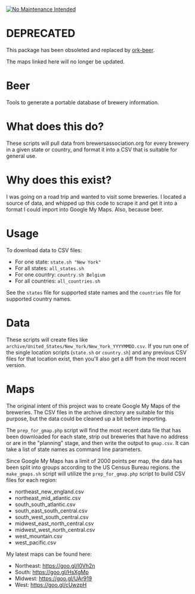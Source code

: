 [![No Maintenance Intended](http://unmaintained.tech/badge.svg)](http://unmaintained.tech/)

# DEPRECATED
This package has been obsoleted and replaced by [ork-beer](https://github.com/AlexHowansky/ork-beer).

The maps linked here will no longer be updated.

# Beer
Tools to generate a portable database of brewery information.

# What does this do?
These scripts will pull data from brewersassociation.org for every brewery in
a given state or country, and format it into a CSV that is suitable for
general use.

# Why does this exist?
I was going on a road trip and wanted to visit some breweries. I located a
source of data, and whipped up this code to scrape it and get it into a format
I could import into Google My Maps. Also, because beer.

# Usage
To download data to CSV files:
* For one state: `state.sh "New York"`
* For all states: `all_states.sh`
* For one country: `country.sh Belgium`
* For all countries: `all_countries.sh`

See the `states` file for supported state names and the `countries` file for
supported country names.

# Data
These scripts will create files like `archive/United_States/New_York/New_York_YYYYMMDD.csv`.
If you run one of the single location scripts (`state.sh` or `country.sh`) and
any previous CSV files for that location exist, then you'll also get a diff
from the most recent version.

# Maps
The original intent of this project was to create Google My Maps of the
breweries. The CSV files in the archive directory are suitable for this
purpose, but the data could be cleaned up a bit before importing.

The `prep_for_gmap.php` script will find the most recent data file that has
been downloaded for each state, strip out breweries that have no address or are
in the "planning" stage, and then write the output to `gmap.csv`. It can take a
list of state names as command line parameters.

Since Google My Maps has a limit of 2000 points per map, the data has been
split into groups according to the US Census Bureau regions. the `make_gmaps.sh`
script will utilize the `prep_for_gmap.php` script to build CSV files for each
region:
* northeast_new_england.csv
* northeast_mid_atlantic.csv
* south_south_atlantic.csv
* south_east_south_central.csv
* south_west_south_central.csv
* midwest_east_north_central.csv
* midwest_west_north_central.csv
* west_mountain.csv
* west_pacific.csv

My latest maps can be found here:
* Northeast: https://goo.gl/I0Vh2n
* South: https://goo.gl/HsXgMp
* Midwest: https://goo.gl/UAr919
* West: https://goo.gl/cUwzpH
